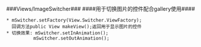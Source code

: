 ###Views/ImageSwitcher###
####用于切换图片的控件配合gallery使用####

	* mSwitcher.setFactory(View.Switcher.ViewFactory);
	  回调方法public View makeView();返回用于显示图片的控件
	* 切换效果: mSwitcher.setInAnimation();
	          mSwitcher.setOutAnimation();